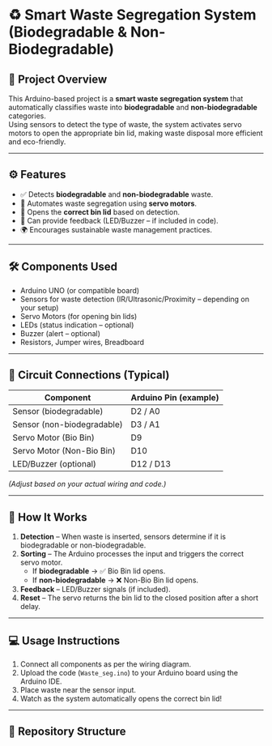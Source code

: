 # ♻️ Smart Waste Segregation System (Biodegradable & Non-Biodegradable)

## 📖 Project Overview  
This Arduino-based project is a **smart waste segregation system** that automatically classifies waste into **biodegradable** and **non-biodegradable** categories.  
Using sensors to detect the type of waste, the system activates servo motors to open the appropriate bin lid, making waste disposal more efficient and eco-friendly.  

---

## ⚙️ Features  
- ✅ Detects **biodegradable** and **non-biodegradable** waste.  
- 🤖 Automates waste segregation using **servo motors**.  
- 🚮 Opens the **correct bin lid** based on detection.  
- 🔔 Can provide feedback (LED/Buzzer – if included in code).  
- 🌍 Encourages sustainable waste management practices.  

---

## 🛠️ Components Used  
- Arduino UNO (or compatible board)  
- Sensors for waste detection (IR/Ultrasonic/Proximity – depending on your setup)  
- Servo Motors (for opening bin lids)  
- LEDs (status indication – optional)  
- Buzzer (alert – optional)  
- Resistors, Jumper wires, Breadboard  

---

## 🔌 Circuit Connections (Typical)  

| Component                 | Arduino Pin (example) |
|---------------------------|------------------------|
| Sensor (biodegradable)    | D2 / A0               |
| Sensor (non-biodegradable)| D3 / A1               |
| Servo Motor (Bio Bin)     | D9                    |
| Servo Motor (Non-Bio Bin) | D10                   |
| LED/Buzzer (optional)     | D12 / D13             |

*(Adjust based on your actual wiring and code.)*  

---

## 📜 How It Works  
1. **Detection** – When waste is inserted, sensors determine if it is biodegradable or non-biodegradable.  
2. **Sorting** – The Arduino processes the input and triggers the correct servo motor.  
   - If **biodegradable** → ✅ Bio Bin lid opens.  
   - If **non-biodegradable** → ❌ Non-Bio Bin lid opens.  
3. **Feedback** – LED/Buzzer signals (if included).  
4. **Reset** – The servo returns the bin lid to the closed position after a short delay.  

---

## 💻 Usage Instructions  
1. Connect all components as per the wiring diagram.  
2. Upload the code (`Waste_seg.ino`) to your Arduino board using the Arduino IDE.  
3. Place waste near the sensor input.  
4. Watch as the system automatically opens the correct bin lid!  

---

## 📂 Repository Structure  
